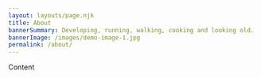 ```yaml
---
layout: layouts/page.njk
title: About
bannerSummary: Developing, running, walking, cooking and looking old.
bannerImage: /images/demo-image-1.jpg
permalink: /about/
---
```

Content